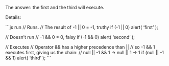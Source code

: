 The answer: the first and the third will execute.

Details:

\`\`\`js run // Runs. // The result of -1 || 0 = -1, truthy if (-1 || 0) alert( ‘first’ );

// Doesn’t run // -1 && 0 = 0, falsy if (-1 && 0) alert( ‘second’ );

// Executes // Operator && has a higher precedence than || // so -1 && 1 executes first, giving us the chain: // null || -1 && 1 -&gt; null || 1 -&gt; 1 if (null || -1 && 1) alert( ‘third’ ); \`\`\`
